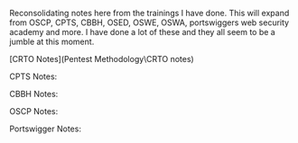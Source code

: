 Reconsolidating notes here from the trainings I have done. This will expand from OSCP, CPTS, CBBH, OSED, OSWE, OSWA, portswiggers web security academy and more. I have done a lot of these and they all seem to be a jumble at this moment. 

[CRTO Notes](Pentest Methodology\CRTO notes)

CPTS Notes:

CBBH Notes:

OSCP Notes:

Portswigger Notes:

